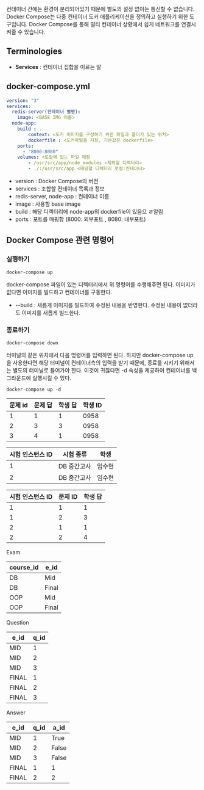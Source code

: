  컨테이너 간에는 환경이 분리되어있기 때문에 별도의 설정 없이는 통신할 수 없습니다. Docker Compose는 다중 컨테이너 도커 애플리케이션을 정의하고 실행하기 위한 도구입니다. Docker Compose를 통해 멀티 컨테이너 상황에서 쉽게 네트워크를 연결시켜줄 수 있습니다.

## Terminologies
* **Services** : 컨테이너 집합을 이르는 말

## docker-compose.yml
```yaml
version: "3"  
services:  
  redis-server(컨테이너 별명):  
    image: <BASE IMG 이름>
  node-app:  
    build : .  
	    context: <도커 이미지를 구성하기 위한 파일과 폴더가 있는 위치>
	    dockerfile : <도커파일을 지정, 기본값은 dockerfile>
    ports:  
      - "8000:8080"
	volumes: <로컬에 있는 파일 매핑
		- /usr/src/app/node_modules <제외할 디렉터리>
		- ./:/usr/src/app <매핑할 디렉터리 로컬:컨테이너>
```
* version : Docker Compose의 버전
* services : 조합할 컨테이너 목록과 정보
* redis-server, node-app : 컨테이너 이름
* image : 사용할 base image
* build : 해당 디렉터리에 node-app의 dockerfile이 있음으 ㄹ알림
* ports : 포트를 매핑함 (8000: 외부포트 , 8080: 내부포트)

## Docker Compose 관련 명령어
### 실행하기
```shell
docker-compose up
```
docker-compose 파일이 있는 디렉터리에서 위 명령어를 수행해주면 된다. 이미지가 없다면 이미지를 빌드하고 컨테이너를 구동한다.
* --build : 새롭게 이미지를 빌드하여 수정된 내용을 반영한다. 수정된 내용이 없더라도 이미지를 새롭게 빌드한다.
### 종료하기
```shell
docker-compose down
```
터미널의 같은 위치에서 다음 명령어를 입력하면 된다.
하지만 docker-compose up을 사용한다면 해당 터미널이 컨테이너측의 입력을 받기 때문에, 종료를 시키기 위해서는 별도의 터미널로 들어가야 한다. 이것이 귀찮다면 -d 속성을 제공하여 컨테이너를 백그라운드에 실행시킬 수 있다.
```shell
docker-compose up -d
```

| 문제 id | 문제 답 | 학생 답 | 학생 ID |
| ------- | ------- | ------- | ------- |
| 1       | 1       | 1       | 0958        |
| 2       | 3       | 3       | 0958    |
| 3       | 4       | 1       |     0958    |

| 시험 인스턴스 ID | 시험 종류   | 학생   |
| ---------------- | ----------- | ------ |
| 1                | DB 중간고사 | 임수현 |
| 2                |   DB 중간고사          | 임수현        |



| 시험 인스턴스 ID | 문제 ID | 학생 답 |
| ---------------- | ------- | ------- |
| 1                | 1       | 1       |
| 1                | 2       | 3       |
| 2                | 1       | 1       |
| 2                | 2       | 4        |


Exam

| course_id | e_id  |
| --------- | ----- |
| DB        | Mid   |
| DB        | Final |
| OOP       | Mid   |
| OOP       | Final      |
Question

| e_id  | q_id |
| ----- | ---- |
| MID   | 1    |
| MID   | 2    |
| MID   | 3    |
| FINAL | 1    |
| FINAL | 2    |
| FINAL | 3     |
Answer

| e_id  | q_id | a_id  |
| ----- | ---- | ----- |
| MID   | 1    | True  |
| MID   | 2    | False |
| MID   | 3    | False |
| FINAL | 1    | 1     |
| FINAL | 2    | 2      |
